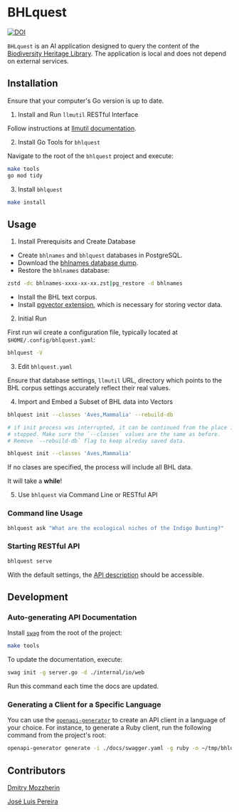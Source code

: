 # BHLquest

[![DOI](https://zenodo.org/badge/DOI/10.5281/zenodo.14261419.svg)](https://doi.org/10.5281/zenodo.14261419)

`BHLquest` is an AI application designed to query the content of
the [Biodiversity Heritage Library]. The application is local and does
not depend on external services.

## Installation

Ensure that your computer's Go version is up to date.

1. Install and Run `llmutil` RESTful Interface

Follow instructions at [llmutil documentation].

2. Install Go Tools for `bhlquest`

Navigate to the root of the `bhlquest` project and execute:

```bash
make tools
go mod tidy
```

3. Install `bhlquest`

```bash
make install
```

## Usage

1. Install Prerequisits and Create Database

- Create `bhlnames` and `bhlquest` databases in PostgreSQL.
- Download the [bhlnames database dump].
- Restore the `bhlnames` database:

```bash
zstd -dc bhlnames-xxxx-xx-xx.zst|pg_restore -d bhlnames
```

- Install the BHL text corpus.
- Install [pgvector extension], which is necessary for storing vector data.

2. Initial Run

First run wil create a configuration file, typically located at
`$HOME/.config/bhlquest.yaml`:

```bash
bhlquest -V
```

3. Edit `bhlquest.yaml`

Ensure that database settings, `llmutil` URL, directory which points to
the BHL corpus settings accurately reflect their real values.

4. Import and Embed a Subset of BHL data into Vectors

```bash
bhlquest init --classes 'Aves,Mammalia' --rebuild-db

# if init process was interrupted, it can be continued from the place it
# stopped. Make sure the `--classes` values are the same as before.
# Remove `--rebuild-db` flag to keep alreday saved data.

bhlquest init --classes 'Aves,Mammalia'
```

If no clases are specified, the process will include all BHL data.

It will take a **while**!

5. Use `bhlquest` via Command Line or RESTful API

### Command line Usage

```bash
bhlquest ask "What are the ecological niches of the Indigo Bunting?"
```

### Starting RESTful API

```bash
bhlquest serve
```

With the default settings, the [API description] should be accessible.

## Development

### Auto-generating API Documentation

Install [`swag`] from the root of the project:

```bash
make tools
```

To update the documentation, execute:

```bash
swag init -g server.go -d ./internal/io/web
```

Run this command each time the docs are updated.

### Generating a Client for a Specific Language

You can use the [`openapi-generator`] to create an API client in a language of
your choice. For instance, to generate a Ruby client, run the following
command from the project's root:

```bash
openapi-generator generate -i ./docs/swagger.yaml -g ruby -o ~/tmp/bhlquest --additional-properties gemName=bhlquest
```

## Contributors

[Dmitry Mozzherin][dimus]

[José Luis Pereira][jlpereira]

[Biodiversity Heritage Library]: https://www.biodiversitylibrary.org/
[llmutil documentation]: https://github.com/gnames/llmutil
[pgvector extension]: https://github.com/pgvector/pgvector
[bhlnames database dump]: http://opendata.globalnames.org/dumps/bhlnames-2023-11-15.zst
[API description]: http://0.0.0.0:8555/apidoc/
[`swag`]: https://github.com/swaggo/swag
[`openapi-generator`]: https://github.com/OpenAPITools/openapi-generator
[dimus]: https://github.com/dimus
[jlpereira]: https://github.com/jlpereira
